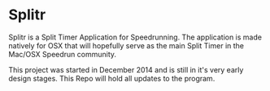 Splitr
======

Splitr is a Split Timer Application for Speedrunning.
The application is made natively for OSX that will hopefully serve as the main Split Timer in the Mac/OSX Speedrun community.

This project was started in December 2014 and is still in it's very early design stages.
This Repo will hold all updates to the program.


